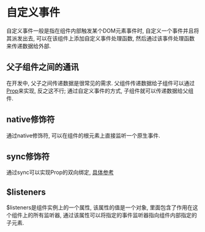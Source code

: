 # 自定义事件 

自定义事件一般是指在组件内部触发某个DOM元素事件时, 自定义一个事件并且将其派发出去, 可以在该组件上添加自定义事件处理函数, 然后通过该事件处理函数来传递数据给外部. 

## 父子组件之间的通讯

在开发中, 父子之间传递数据是很常见的需求. 父组件传递数据给子组件可以通过[Prop](./13-Prop)来实现, 反之这不行; 通过自定义事件的方式, 子组件就可以传递数据给父组件. 

## native修饰符 

通过native修饰符, 可以在组件的根元素上直接监听一个原生事件.

## sync修饰符

通过sync可以实现Prop的双向绑定, [具体参考](../../vue-demo/src/views/CustomEvent/RecordClickNumberButton.vue)


## $listeners

$listeners是组件实例上的一个属性, 该属性的值是一个对象, 里面包含了作用在这个组件上的所有监听器, 通过该属性可以将指定的事件监听器指向组件内部指定的子元素. 